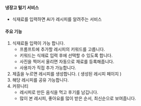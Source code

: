 #### 냉장고 털기 서비스

- 식재료를 입력하면 AI가 레시피를 알려주는 서비스

#### 주요 기능

1. 식재료들 입력이 가능 합니다.
   - 프롬프트에 추가할 레시피의 키워드를 고릅니다.
   - 키워드는 식재료 입력 후에 선택할 수 있도록 합니다.
   - 사진을 찍어서 올리면 자동으로 재료를 등록해줍니다.
   - 사용자가 직접 추가 가능합니다.
2. 제출을 누르면 레시피를 생성합니다. ( 생성된 레시피 페이지 )
3. 해당 레시피를 공유 가능합니다.
4. 커뮤니티
   - 레시피로 만든 음식을 먹고 후기를 남깁니다.
   - 많이 본 레시피, 좋아요를 많이 받은 순서, 최신순으로 보여줍니다.
